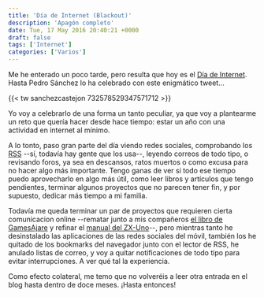 ```yaml
---
title: 'Día de Internet (Blackout)'
description: 'Apagón completo'
date: Tue, 17 May 2016 20:40:21 +0000
draft: false
tags: ['Internet']
categories: ['Varios']
---
```


Me he enterado un poco tarde, pero resulta que hoy es el [Día de Internet](https://es.wikipedia.org/wiki/D%C3%ADa_de_Internet). Hasta Pedro Sánchez lo ha celebrado con este enigmático tweet...

{{< tw sanchezcastejon 732578529347571712 >}}

Yo voy a celebrarlo de una forma un tanto peculiar, ya que voy a plantearme un reto que quería hacer desde hace tiempo: estar un año con una actividad en internet al mínimo.

A lo tonto, paso gran parte del día viendo redes sociales, comprobando los [RSS](https://es.wikipedia.org/wiki/RSS) --sí, todavía hay gente que los usa--, leyendo correos de todo tipo, o revisando foros, ya sea en descansos, ratos muertos o como excusa para no hacer algo más importante. Tengo ganas de ver si todo ese tiempo puedo aprovecharlo en algo más útil, como leer libros y artículos que tengo pendientes, terminar algunos proyectos que no parecen tener fin, y por supuesto, dedicar más tiempo a mi familia.

Todavía me queda terminar un par de proyectos que requieren cierta comunicacion online --rematar junto a mis compañeros [el libro de GamesAjare](http://gamesajare.com/finalcountdown/) y refinar el [manual del ZX-Uno](http://zxuno.com/forum/viewtopic.php?f=12&t=294)--, pero mientras tanto he desinstalado las aplicaciones de las redes sociales del móvil, también los he quitado de los bookmarks del navegador junto con el lector de RSS, he anulado listas de correo, y voy a quitar notificaciones de todo tipo para evitar interrupciones. A ver qué tal la experiencia.

Como efecto colateral, me temo que no volveréis a leer otra entrada en el blog hasta dentro de doce meses. ¡Hasta entonces!